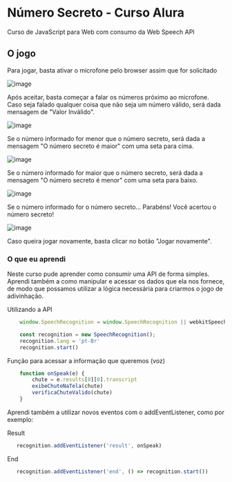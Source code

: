 # Número Secreto - Curso Alura


Curso de JavaScript para Web com consumo da Web Speech API


## O jogo

Para jogar, basta ativar o microfone pelo browser assim que for solicitado

![image](https://user-images.githubusercontent.com/109925623/212203559-ebdee0be-ff97-4987-92fc-4b9825425508.png)


Após aceitar, basta começar a falar os números próximo ao microfone. Caso seja falado qualquer coisa que não seja um número válido, será dada mensagem de "Valor Inválido".

![image](https://user-images.githubusercontent.com/109925623/212203966-c51f3119-9052-4c32-a394-7e3ec3795f4e.png)


Se o número informado for menor que o número secreto, será dada a mensagem "O número secreto é maior" com uma seta para cima.

![image](https://user-images.githubusercontent.com/109925623/212202868-a939f479-20d5-4f1b-9a0e-9f32ce1a63b8.png)


Se o número informado for maior que o número secreto, será dada a mensagem "O número secreto é menor" com uma seta para baixo.

![image](https://user-images.githubusercontent.com/109925623/212203194-55e29eb6-95a3-4394-923e-fa3a63790b0f.png)


Se o número informado for o número secreto... Parabéns! Você acertou o número secreto!

![image](https://user-images.githubusercontent.com/109925623/212203401-772d3a13-9388-40a6-978e-99f60758c99f.png)


Caso queira jogar novamente, basta clicar no botão "Jogar novamente".


### O que eu aprendi


Neste curso pude aprender como consumir uma API de forma simples. Aprendi também a como manipular e acessar os dados que ela nos fornece, de modo que possamos utilizar a lógica necessária para criarmos o jogo de adivinhação.

Utilizando a API

``` javascript
    window.SpeechRecognition = window.SpeechRecognition || webkitSpeechRecognition;

    const recognition = new SpeechRecognition();
    recognition.lang = 'pt-Br'
    recognition.start()
```

Função para acessar a informação que queremos (voz)

``` javascript
    function onSpeak(e) {
        chute = e.results[0][0].transcript
        exibeChuteNaTela(chute)
        verificaChuteValido(chute)
    }
 ```
 
 Aprendi também a utilizar novos eventos com o addEventListener, como por exemplo:
 
 Result
 ``` javascript
    recognition.addEventListener('result', onSpeak)
 ```
 
 End
 ``` javascript
    recognition.addEventListener('end', () => recognition.start())
 ```
